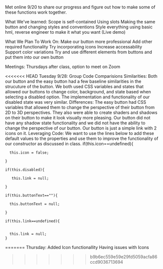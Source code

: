 Met online 9/20 to share our progress and figure out how to make some of these functions work together.

What We've learned:
Scope is self-contained
Using slots
Making the same button and changing styles and conventions
Style everything using basic hml, reverse engineer to make it what you want (Live demo)

What We Plan To Work On:
Make our button more professional
Add other required functionality
Try incorporating icons
Increase accessability
Support color variations
Try and use different elements from buttons and put them into our own button

Meetings:
Thursdays after class, option to meet on Zoom

<<<<<<< HEAD
Tuesday 9/28: Group Code Comparisions 
Similarities: Both our button and the easy button had a few baseline similarities in the strucuture of the button. We both used CSS variables and states that allowed our buttons to change color, background, and state based when selecting a disabled option. The implementation and functionality of our disabled state was very similar. 
Differences: The easy button had CSS variables that allowed them to change the perspective of their button from 2D to 3D perspectives. They also were able to create shaders and shadows on their button to make it look visually more pleasing. Our button did not have any shadow state functionality and we did not have the ability to change the perspective of our button. Our button is just a simple link with 2 icons on it. 
Leveraging Code: 
We want to use the lines below to add these default values to the properties and use them to improve the functionality of our constructor as discussed in class.
if(this.icon==undefined){


      this.icon = false;

    }

    if(this.disabled){

       this.link = null;

    }

    if(this.buttonText==""){

      this.buttonText = null;

    }
    
    if(this.link==undefined){

      
      this.link = null;
    }

=======
Thursday: 
Added Icon functionallity 
Having issues with Icons 
>>>>>>> b9b6ec559e59e29fd5059acfa86ccd9036713694
